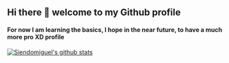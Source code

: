 ## Hi there 👋 welcome to my Github profile
#### For now I am learning the basics, I hope in the near future, to have a much more pro XD profile

[![Siendomiguel's github stats](https://github-readme-stats.vercel.app/api?username=siendomiguel)](https://github.com/siendomiguel/github-readme-stats)


<!--
**siendomiguel/siendomiguel** is a ✨ _special_ ✨ repository because its `README.md` (this file) appears on your GitHub profile.

Here are some ideas to get you started:

- 🔭 I’m currently working on ...
- 🌱 I’m currently learning ...
- 👯 I’m looking to collaborate on ...
- 🤔 I’m looking for help with ...
- 💬 Ask me about ...
- 📫 How to reach me: ...
- 😄 Pronouns: ...
- ⚡ Fun fact: ...
-->
